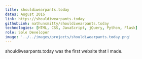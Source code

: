 ```yaml
---
title: shouldiwearpants.today
dates: August 2016
link: https://shouldiwearpants.today
githubLink: nathunsmitty/shouldiwearpants.today
technologies: [HTML, CSS, JavaScript, jQuery, Python, Flask]
role: Sole Developer
image: '../../images/projects/shouldiwearpants.today.png'
---
```


shouldiwearpants.today was the first website that I made.
